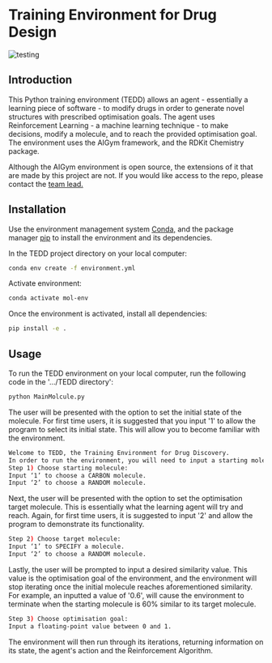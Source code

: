 # Training Environment for Drug Design 
![testing](https://github.com/robmacc/capstone-molecule-environment/workflows/testing/badge.svg)

## Introduction 
This Python training environment (TEDD) allows an agent - essentially a learning piece of software - to modify drugs in order to generate novel structures with prescribed optimisation goals. The agent uses Reinforcement Learning - a machine learning technique - to make decisions, modify a molecule, and to reach the provided optimisation goal. The environment uses the AIGym framework, and the RDKit Chemistry package. 


Although the AIGym environment is open source, the extensions of it that are made by this project are not. If you would like access to the repo, please contact the [team lead.](mailto:MLSLUK002@myuct.ac.za)

## Installation
Use the environment management system [Conda,](https://docs.conda.io/projects/conda/en/latest/user-guide/install/)
and the package manager [pip](https://pip.pypa.io/en/stable/) to install the environment and its dependencies. 

In the TEDD project directory on your local computer:
```bash
conda env create -f environment.yml
```
Activate environment:
```bash
conda activate mol-env
```

Once the environment is activated, install all dependencies: 
```bash
pip install -e .
```

## Usage
To run the TEDD environment on your local computer, run the following code in the '.../TEDD directory':
```bash
python MainMolcule.py
```

The user will be presented with the option to set the initial state of the molecule.  For first time users, it is suggested that you input '1' to allow the program to select its initial state. This will allow you to become familiar with the environment. 
```bash
Welcome to TEDD, the Training Environment for Drug Discovery.
In order to run the environment, you will need to input a starting molecule, a target molecule and an optimisation goal.
Step 1) Choose starting molecule: 
Input ‘1’ to choose a CARBON molecule.
Input ‘2’ to choose a RANDOM molecule.

```


Next, the user will be presented with the option to set the optimisation target molecule. This is essentially what the learning agent will try and reach. Again, for first time users, it is suggested to input '2' and allow the program to demonstrate its functionality. 
```bash
Step 2) Choose target molecule: 
Input ‘1’ to SPECIFY a molecule.
Input ‘2’ to choose a RANDOM molecule.

```

Lastly, the user will be prompted to input a desired similarity value. This value is the optimisation goal of the environment, and the environment will stop iterating once the initial molecule reaches aforementioned similarity. For example, an inputted a value of '0.6', will cause the environment to terminate when the starting molecule is 60% similar to its target molecule. 
```bash
Step 3) Choose optimisation goal: 
Input a floating-point value between 0 and 1.

```

The environment will then run through its iterations, returning information on its state, the agent's action and the Reinforcement Algorithm. 
